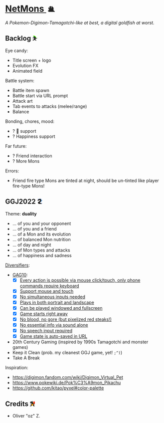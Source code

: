 # [NetMons ![](a/sugooh.png)](https://netmons.net)

*A Pokemon-Digimon-Tamagotchi-like at best, a digital goldfish at worst.*

## Backlog ![](a/trolmon.png)

Eye candy:

* Title screen + logo
* Evolution FX
* Animated field

Battle system:

* Battle item spawn
* Battle start via URL prompt
* Attack art
* Tab events to attacks (melee/range)
* Balance

Bonding, chores, mood:

* ? 💩 support
* ? Happiness support

Far future:

* ? Friend interaction
* ? More Mons

Errors:

* Friend fire type Mons are tinted at night, should be un-tinted like player fire-type Mons!

## GGJ2022 ![](a/nessya.png)

Theme: **duality**

* ... of you and your opponent
* ... of you and a friend
* ... of a Mon and its evolution
* ... of balanced Mon nutrition
* ... of day and night
* ... of Mon types and attacks
* ... of happiness and sadness

[Diversifiers](https://globalgamejam.org/news/ggj-2022-diversifiers):

* [GAG10](http://www.gameaccessibilityguidelines.com/):
    * [x] [Every action is possible via mouse click/touch, only phone commands require keyboard](https://gameaccessibilityguidelines.com/ensure-that-all-areas-of-the-user-interface-can-be-accessed-using-the-same-input-method-as-the-gameplay/)
    * [x] [Support mouse and touch](http://gameaccessibilityguidelines.com/support-more-than-one-input-device)
    * [x] [No simultaneous inputs needed](http://gameaccessibilityguidelines.com/ensure-that-multiple-simultaneous-actions-eg-clickdrag-or-swipe-are-not-required-and-included-only-as-a-supplementary-alternative-input-method)
    * [x] [Plays in both portrait and landscape](http://gameaccessibilityguidelines.com/allow-play-in-both-landscape-and-portrait)
    * [x] [Can be played windowed and fullscreen](http://gameaccessibilityguidelines.com/if-producing-a-pc-game-support-windowed-mode-for-compatibility-with-overlaid-virtual-keyboards)
    * [x] [Game starts right away](http://gameaccessibilityguidelines.com/allow-the-game-to-be-started-without-the-need-to-navigate-through-multiple-levels-of-menus)
    * [x] [No blood, no gore (but pixelized red steaks!)](http://gameaccessibilityguidelines.com/provide-an-option-to-disable-blood-and-gore/)
    * [x] [No essential info via sound alone](http://gameaccessibilityguidelines.com/ensure-no-essential-information-is-conveyed-by-sounds-alone)
    * [x] [No speech input required](http://gameaccessibilityguidelines.com/ensure-that-speech-input-is-not-required-and-included-only-as-a-supplementary-alternative-input-method)
    * [x] [Game state is auto-saved in URL](http://gameaccessibilityguidelines.com/provide-an-autosave-feature)
* 20th Century Gaming (inspired by 1990s Tamagotchi and monster games)
* Keep it Clean (prob. my cleanest GGJ game, yet! `;^)`)
* Take A Break

Inspiration:

* https://digimon.fandom.com/wiki/Digimon_Virtual_Pet
* https://www.pokewiki.de/Pok%C3%A9mon_Pikachu
* https://github.com/kitao/pyxel#color-palette

## Credits ![](a/drakano.png)

* Oliver "oz" Z.
